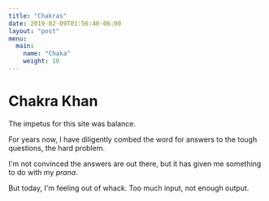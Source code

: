 ```yaml
---
title: "Chakras"
date: 2019-02-09T01:56:40-06:00
layout: "post"
menu:
  main:
    name: "Chaka"
    weight: 10
---
```


# Chakra Khan

The impetus for this site was balance.

For years now, I have diligently combed the word for answers to the tough questions, the hard problem.

I'm not convinced the answers are out there, but it has given me something to do with my *prana*.

But today, I'm feeling out of whack. Too much input, not enough output.
